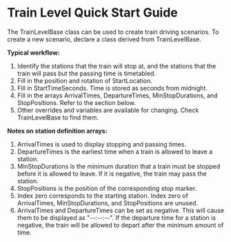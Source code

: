 # Train Level Quick Start Guide

The TrainLevelBase class can be used to create train driving scenarios. To create a new scenario, declare a class derived from TrainLevelBase.

**Typical workflow:**

1. Identify the stations that the train will stop at, and the stations that the train will pass but the passing time is timetabled.
2. Fill in the position and rotation of StartLocation.
3. Fill in StartTimeSeconds. Time is stored as seconds from midnight.
4. Fill in the arrays ArrivalTimes, DepartureTimes, MinStopDurations, and StopPositions. Refer to the section below.
5. Other overrides and variables are available for changing. Check TrainLevelBase to find them.

**Notes on station definition arrays:**

1. ArrivalTimes is used to display stopping and passing times.
2. DepartureTimes is the earliest time when a train is allowed to leave a station.
3. MinStopDurations is the minimum duration that a train must be stopped before it is allowed to leave. If it is negative, the train may pass the station.
4. StopPositions is the position of the corresponding stop marker.
5. Index zero corresponds to the starting station. Index zero of ArrivalTimes, MinStopDurations, and StopPositions are unused.
6. ArrivalTimes and DepartureTimes can be set as negative. This will cause them to be displayed as "--:--:--". If the departure time for a station is negative, the train will be allowed to depart after the minimum amount of time.
